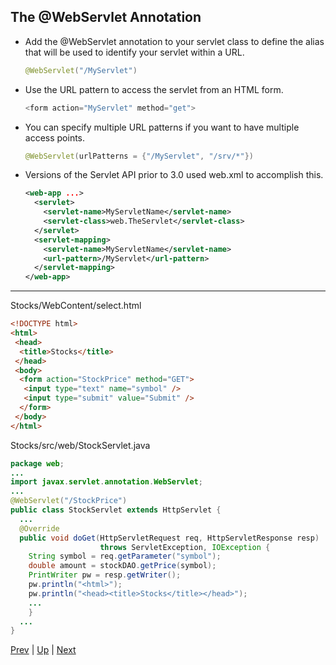 ## The @WebServlet Annotation

* Add the @WebServlet annotation to your servlet class to define the alias that will be used to identify your servlet within a URL.

  ```java
  @WebServlet("/MyServlet")
  ```

* Use the URL pattern to access the servlet from an HTML form.

  ```java
  <form action="MyServlet" method="get">
  ```

* You can specify multiple URL patterns if you want to have multiple access points.

  ```java
  @WebServlet(urlPatterns = {"/MyServlet", "/srv/*"})
  ```

* Versions of the Servlet API prior to 3.0 used web.xml to accomplish this.

  ```xml
  <web-app ...>
    <servlet>
      <servlet-name>MyServletName</servlet-name>
      <servlet-class>web.TheServlet</servlet-class>
    </servlet>
    <servlet-mapping>
      <servlet-name>MyServletName</servlet-name>
      <url-pattern>/MyServlet</url-pattern>
    </servlet-mapping>
  </web-app>
  ```

<hr>

Stocks/WebContent/select.html
```html
<!DOCTYPE html>
<html>
 <head>
  <title>Stocks</title>
 </head>
 <body>
  <form action="StockPrice" method="GET">
   <input type="text" name="symbol" />
   <input type="submit" value="Submit" />
  </form>
 </body>
</html>
```

Stocks/src/web/StockServlet.java

```java
package web;
...
import javax.servlet.annotation.WebServlet;
...
@WebServlet("/StockPrice")
public class StockServlet extends HttpServlet {
  ...
  @Override
  public void doGet(HttpServletRequest req, HttpServletResponse resp)
                    throws ServletException, IOException {
    String symbol = req.getParameter("symbol");
    double amount = stockDAO.getPrice(symbol);
    PrintWriter pw = resp.getWriter();
    pw.println("<html>");
    pw.println("<head><title>Stocks</title></head>");
    ...
    }
  ...
}
```

[Prev](03-ServletLifecycle.md) | [Up](../README.md) | [Next](Labs.md)
